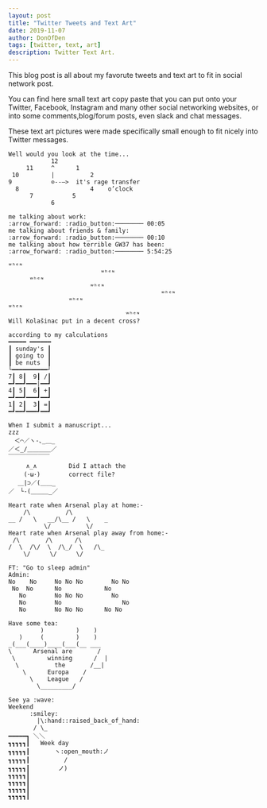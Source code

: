 ```yaml
---
layout: post
title: "Twitter Tweets and Text Art"
date: 2019-11-07
author: DonOfDen
tags: [twitter, text, art]
description: Twitter Text Art.
---
```

This blog post is all about my favorute tweets and text art to fit in social network post.

You can find here small text art copy paste that you can put onto your Twitter, Facebook, Instagram and many other social networking websites, or into some comments,blog/forum posts, even slack and chat messages.

These text art pictures were made specifically small enough to fit nicely into Twitter messages.

```
Well would you look at the time...
            12
     11     ^      1
 10         |          2
9           ⊙--—>  it's rage transfer
  8                    4    o’clock
      7           5       
            6
```


```
me talking about work:
:arrow_forward: :radio_button:──────── 00:05
me talking about friends & family:
:arrow_forward: :radio_button:──────── 00:10
me talking about how terrible GW37 has been:
:arrow_forward: :radio_button:──────── 5:54:25
```

```
ʷʰᵉᶰ
                          ʷʰᵉᶰ
      ʷʰᵉᶰ
                       ʷʰᵉᶰ
                                           ʷʰᵉᶰ
                 ʷʰᵉᶰ
ʷʰᵉᶰ
                                 ʷʰᵉᶰ
Will Kolašinac put in a decent cross?
```

```
according to my calculations
━━━━━ ━━━━━━
┃ sunday's ┃
┃ going to ┃
┃ be nuts  ┃
└━━━━━━━━━━┘
7┃ 8┃  9┃ /┃
━┛━━┛━━━|━━┛
4┃ 5┃  6┃ +┃
━┛━━┛━━━┛━━┛
1┃ 2┃  3┃ =┃
━┛━━┛━━━┛━━┛
```

```
When I submit a manuscript...
zzz
　＜⌒／ヽ-､_＿_
／＜_/＿＿＿＿／
￣￣￣￣￣￣￣
　　　∧_∧         Did I attach the 
　　 (･ω･)        correct file?
　 ＿|⊃／(＿＿_  
／　└-(＿＿＿_／
```

```
Heart rate when Arsenal play at home:-
⠀   /\⠀ ⠀ ⠀ ⠀  /\    
__ /   \   __/\__ /   \    _
          \/⠀ ⠀ ⠀ ⠀  \/
Heart rate when Arsenal play away from home:-
⠀/\⠀      /\⠀     /\
/  \  /\/  \  /\_/  \   /\_
⠀   \/⠀⠀   \/⠀⠀   \/
```

```
FT: "Go to sleep admin"
Admin:
No    No     No No No        No No
 No  No      No            No  
   No        No No No        No 
   No        No                 No
   No        No No No      No No
```

```
Have some tea:
         )         )    )
   )     (         )    )   
_(___(____)____(___(__ ___
\      Arsenal are       /
 \         winning      /  |
  \          the       /__|
    \      Europa    /
      \    League   /
        \_________/

```

```
See ya :wave:
Weekend
      :smiley:
        |\:hand::raised_back_of_hand:
       / \_
━━━━━┓ ＼＼
┓┓┓┓┓┃   Week day
┓┓┓┓┓┃       ヽ:open_mouth:ノ
┓┓┓┓┓┃ 　       /
┓┓┓┓┓┃        ノ)
┓┓┓┓┓┃
┓┓┓┓┓┃
┓┓┓┓┓┃
┓┓┓┓┓┃

```